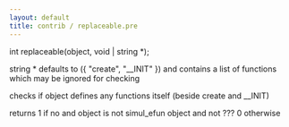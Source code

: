 ```yaml
---
layout: default
title: contrib / replaceable.pre
---
```


int replaceable(object, void | string \*);

string \* defaults to ({ "create", "\_\_INIT" }) and contains a list of functions which
may be ignored for checking

checks if object defines any functions itself (beside create and \_\_INIT)

returns 1 if no and object is not simul_efun object and not ???
0 otherwise
